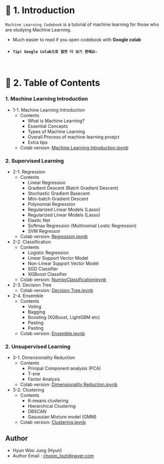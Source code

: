 # 🚦 1. Introduction

`Machine Learning Codebook` is a tutorial of machine learning for those who are studying Machine Learning. 

 - Much easier to read if you open codebook with **Google colab**
 - #### `Tip) Google Colab으로 열면 더 보기 편해요~`
<br>

# 🚦 2. Table of Contents
### 1. Machine Learning Introduction
  - 1-1. Machine Learning Introduction
    - Contents
      - What is Machine Learning?
      - Essential Concepts
      - Types of Machine Learning
      - Overall Process of machine learning proejct
      - Extra tips
    - Colab version: [Machine Learning Introduction.ipynb]()

### 2. Supervised Learning
  - 2-1. Regression
    - Contents
      - Linear Regression
      - Gradient Descent (Batch Gradient Descent)
      - Stochastic Gradient Basecent
      - Mini-batch Gradient Descent
      - Polynomial Regression
      - Regularized Linear Models (Lasso)
      - Regularized Linear Models (Lasso)
      - Elastic Net
      - Softmax Regression (Multinomial Lostic Regression)
      - SVM Regressor
    - Colab version: [Regression.ipynb]()
  - 2-2. Classification
    - Contents
      - Logistic Regression
      - Linear Support Vector Model
      - Non-Linear Support Vector Model
      - SGD Classifier
      - XGBoost Classifier
    - Colab version: [NumpyClassificationipynb]()
  - 2-3. Decision Tree
    - Colab version: [Decision Tree.ipynb]()
  - 2-4. Ensemble
    - Contents
      - Voting
      - Bagging
      - Boosting (XGBoost, LightGBM etc)
      - Pasting
      - Pasting
    - Colab version: [Ensemble.ipynb]()
  
### 2. Unsupervised Learning
  - 3-1. Dimensionality Reduction
    - Contents
      - Prinipal Component analysis (PCA)
      - T-sne
      - Factor Analysis
    - Colab version: [Dimensionality Reduction.ipynb]()
  - 3-2. Clustering
    - Contents
       - K-means clustering
       - Hierarchical Clustering
       - DBSCAN
       - Gasussian Mixture model (GMM)
    - Colab version: [Clustering.ipynb]()

    
## Author
- Hyun Woo Jung (Hyun)
- Author Email : chopin_liszt@naver.com
